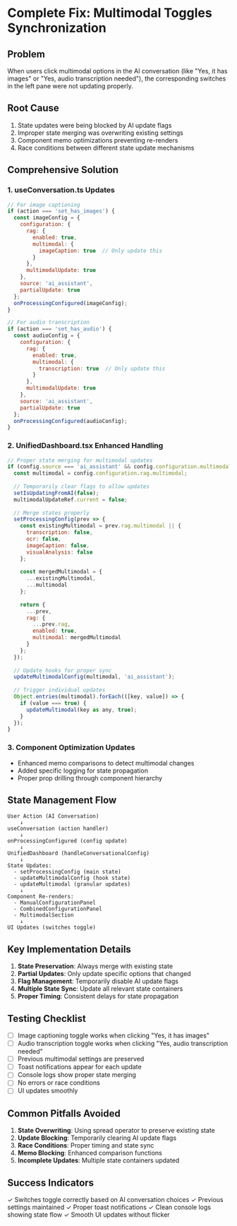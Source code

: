 # Complete Fix: Multimodal Toggles Synchronization

## Problem
When users click multimodal options in the AI conversation (like "Yes, it has images" or "Yes, audio transcription needed"), the corresponding switches in the left pane were not updating properly.

## Root Cause
1. State updates were being blocked by AI update flags
2. Improper state merging was overwriting existing settings
3. Component memo optimizations preventing re-renders
4. Race conditions between different state update mechanisms

## Comprehensive Solution

### 1. useConversation.ts Updates
```javascript
// For image captioning
if (action === 'set_has_images') {
  const imageConfig = {
    configuration: {
      rag: {
        enabled: true,
        multimodal: {
          imageCaption: true  // Only update this
        }
      },
      multimodalUpdate: true
    },
    source: 'ai_assistant',
    partialUpdate: true
  };
  onProcessingConfigured(imageConfig);
}

// For audio transcription
if (action === 'set_has_audio') {
  const audioConfig = {
    configuration: {
      rag: {
        enabled: true,
        multimodal: {
          transcription: true  // Only update this
        }
      },
      multimodalUpdate: true
    },
    source: 'ai_assistant',
    partialUpdate: true
  };
  onProcessingConfigured(audioConfig);
}
```

### 2. UnifiedDashboard.tsx Enhanced Handling
```javascript
// Proper state merging for multimodal updates
if (config.source === 'ai_assistant' && config.configuration.multimodalUpdate) {
  const multimodal = config.configuration.rag.multimodal;
  
  // Temporarily clear flags to allow updates
  setIsUpdatingFromAI(false);
  multimodalUpdateRef.current = false;
  
  // Merge states properly
  setProcessingConfig(prev => {
    const existingMultimodal = prev.rag.multimodal || {
      transcription: false,
      ocr: false,
      imageCaption: false,
      visualAnalysis: false
    };
    
    const mergedMultimodal = {
      ...existingMultimodal,
      ...multimodal
    };
    
    return {
      ...prev,
      rag: {
        ...prev.rag,
        enabled: true,
        multimodal: mergedMultimodal
      }
    };
  });
  
  // Update hooks for proper sync
  updateMultimodalConfig(multimodal, 'ai_assistant');
  
  // Trigger individual updates
  Object.entries(multimodal).forEach(([key, value]) => {
    if (value === true) {
      updateMultimodal(key as any, true);
    }
  });
}
```

### 3. Component Optimization Updates
- Enhanced memo comparisons to detect multimodal changes
- Added specific logging for state propagation
- Proper prop drilling through component hierarchy

## State Management Flow

```
User Action (AI Conversation)
    ↓
useConversation (action handler)
    ↓
onProcessingConfigured (config update)
    ↓
UnifiedDashboard (handleConversationalConfig)
    ↓
State Updates:
  - setProcessingConfig (main state)
  - updateMultimodalConfig (hook state)
  - updateMultimodal (granular updates)
    ↓
Component Re-renders:
  - ManualConfigurationPanel
  - CombinedConfigurationPanel
  - MultimodalSection
    ↓
UI Updates (switches toggle)
```

## Key Implementation Details

1. **State Preservation**: Always merge with existing state
2. **Partial Updates**: Only update specific options that changed
3. **Flag Management**: Temporarily disable AI update flags
4. **Multiple State Sync**: Update all relevant state containers
5. **Proper Timing**: Consistent delays for state propagation

## Testing Checklist

- [ ] Image captioning toggle works when clicking "Yes, it has images"
- [ ] Audio transcription toggle works when clicking "Yes, audio transcription needed"
- [ ] Previous multimodal settings are preserved
- [ ] Toast notifications appear for each update
- [ ] Console logs show proper state merging
- [ ] No errors or race conditions
- [ ] UI updates smoothly

## Common Pitfalls Avoided

1. **State Overwriting**: Using spread operator to preserve existing state
2. **Update Blocking**: Temporarily clearing AI update flags
3. **Race Conditions**: Proper timing and state sync
4. **Memo Blocking**: Enhanced comparison functions
5. **Incomplete Updates**: Multiple state containers updated

## Success Indicators

✓ Switches toggle correctly based on AI conversation choices
✓ Previous settings maintained
✓ Proper toast notifications
✓ Clean console logs showing state flow
✓ Smooth UI updates without flicker